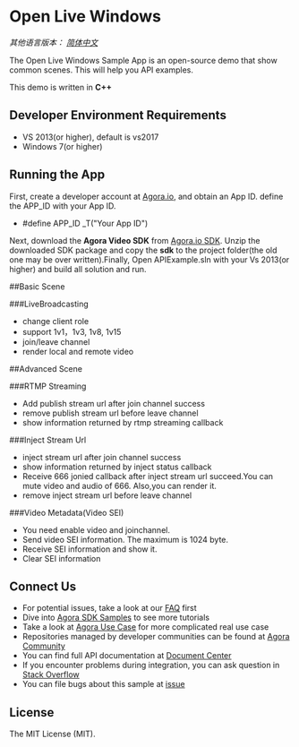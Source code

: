 # Open Live Windows

*其他语言版本： [简体中文](README.zh.md)*

The Open Live Windows Sample App is an open-source demo that show common scenes. This will help you API examples. 

This demo is written in **C++**

## Developer Environment Requirements
* VS 2013(or higher), default is vs2017
* Windows 7(or higher)

## Running the App
First, create a developer account at [Agora.io](https://dashboard.agora.io/signin/), and obtain an App ID. define the APP_ID with your App ID.

 * #define APP_ID _T("Your App ID")

Next, download the **Agora Video SDK** from [Agora.io SDK](https://www.agora.io/en/download/). Unzip the downloaded SDK package and copy the **sdk** to the project folder(the old one may be over written).Finally, Open APIExample.sln with your Vs 2013(or higher) and build all solution and run.



##Basic Scene


###LiveBroadcasting


* change client role
* support 1v1，1v3, 1v8, 1v15
* join/leave channel
* render local and remote video

##Advanced Scene 

###RTMP Streaming

* Add publish stream url after join channel success
* remove publish stream url before leave channel
* show information returned by rtmp streaming callback

###Inject Stream Url

* inject stream url after join channel success
* show information returned by inject status callback
* Receive 666 jonied callback after inject stream url succeed.You can mute video and audio of 666. Also,you can render it.
* remove inject stream url before leave channel

###Video Metadata(Video SEI)

* You need enable video and joinchannel.
* Send video SEI information. The maximum is 1024 byte.
* Receive SEI information and show it.
* Clear SEI information


## Connect Us

- For potential issues, take a look at our [FAQ](https://docs.agora.io/cn/faq) first
- Dive into [Agora SDK Samples](https://github.com/AgoraIO) to see more tutorials
- Take a look at [Agora Use Case](https://github.com/AgoraIO-usecase) for more complicated real use case
- Repositories managed by developer communities can be found at [Agora Community](https://github.com/AgoraIO-Community)
- You can find full API documentation at [Document Center](https://docs.agora.io/en/)
- If you encounter problems during integration, you can ask question in [Stack Overflow](https://stackoverflow.com/questions/tagged/agora.io)
- You can file bugs about this sample at [issue](https://github.com/AgoraIO/Basic-Video-Broadcasting/issues)

## License

The MIT License (MIT).
